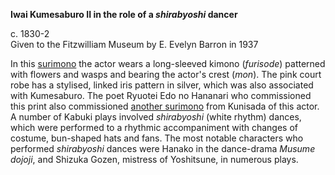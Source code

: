 **Iwai Kumesaburo II in the role of a _shirabyoshi_ dancer**

c. 1830-2    
Given to the Fitzwilliam Museum by E. Evelyn Barron in 1937

In this [surimono](/theme/surimono-and-special-printing-effects) the actor wears a long-sleeved kimono (_furisode_) patterned with flowers and wasps and bearing the actor's crest (_mon_). The pink court robe has a stylised, linked iris pattern in silver, which was also associated with Kumesaburo. The poet Ryuotei Edo no Hananari who commissioned this print also commissioned [another surimono](KUN/kunp490.htm) from Kunisada of this actor. A number of Kabuki plays involved _shirabyoshi_ (white rhythm) dances, which were performed to a rhythmic accompaniment with changes of costume, bun-shaped hats and fans. The most notable characters who performed _shirabyoshi_ dances were Hanako in the dance-drama _Musume dojoji_, and Shizuka Gozen, mistress of Yoshitsune, in numerous plays.
